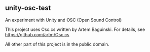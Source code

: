 unity-osc-test
--------------

An experiment with Unity and OSC (Open Sound Control)

This project uses Osc.cs written by Artem Baguinski.
For details, see https://github.com/artm/Osc.cs

All other part of this project is in the public domain. 

